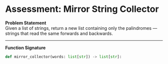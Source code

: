 # Assessment: Mirror String Collector

**Problem Statement**  
Given a list of strings, return a new list containing only the palindromes — strings that read the same forwards and backwards.

---

**Function Signature**  
```python
def mirror_collector(words: list[str]) -> list[str]:

